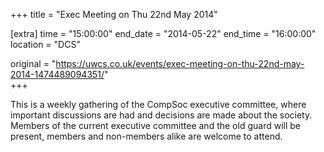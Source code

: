 +++
title = "Exec Meeting on Thu 22nd May 2014"

[extra]
time = "15:00:00"
end_date = "2014-05-22"
end_time = "16:00:00"
location = "DCS"

original = "https://uwcs.co.uk/events/exec-meeting-on-thu-22nd-may-2014-1474489094351/"    
+++

This is a weekly gathering of the CompSoc executive committee, where important discussions are had and decisions are made about the society. Members of the current executive committee and the old guard will be present, members and non-members alike are welcome to attend.

